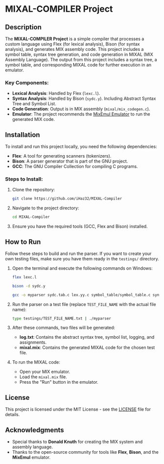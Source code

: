# MIXAL-COMPILER Project

## Description
The **MIXAL-COMPILER Project** is a simple compiler that processes a custom language using Flex (for lexical analysis), Bison (for syntax analysis), and generates MIX assembly code. This project includes a symbol table, syntax tree generation, and code generation in MIXAL (MIX Assembly Language). The output from this project includes a syntax tree, a symbol table, and corresponding MIXAL code for further execution in an emulator.

### Key Components:
- **Lexical Analysis**: Handled by Flex (`lexc.l`).
- **Syntax Analysis**: Handled by Bison (`sydc.y`). Including Abstract Syntax Tree and Symbol List.
- **Code Generation**: Output is in MIX assembly (`mixal/mix_codegen.c`).
- **Emulator**: The project recommends the [MixEmul Emulator](https://github.com/rbergen/MixEmul) to run the generated MIX code.

## Installation
To install and run this project locally, you need the following dependencies:
- **Flex**: A tool for generating scanners (tokenizers).
- **Bison**: A parser generator that is part of the GNU project.
- **GCC**: The GNU Compiler Collection for compiling C programs.

### Steps to Install:
1. Clone the repository:
    ```bash
    git clone https://github.com/iHaz32/MIXAL-Compiler
    ```
2. Navigate to the project directory:
    ```bash
    cd MIXAL-Compiler
    ```

3. Ensure you have the required tools (GCC, Flex and Bison) installed.

## How to Run

Follow these steps to build and run the parser. If you want to create your own testing files, make sure you have them ready in the `testings/` directory.

1. Open the terminal and execute the following commands on Windows:

    ```bash
    flex lexc.l
    ```

    ```bash
    bison -d sydc.y
    ```

    ```bash
    gcc -o myparser sydc.tab.c lex.yy.c symbol_table/symbol_table.c syntax_tree/syntax_tree.c mixal/mix_codegen.c zyywrap.c
    ```

2. Run the parser on a test file (replace `TEST_FILE_NAME` with the actual file name):

    ```bash
    type testings/TEST_FILE_NAME.txt | ./myparser
    ```

3. After these commands, two files will be generated:
    - **log.txt**: Contains the abstract syntax tree, symbol list, logging, and assignments.
    - **mixal.mix**: Contains the generated MIXAL code for the chosen test file.

4. To run the MIXAL code:
    - Open your MIX emulator.
    - Load the `mixal.mix` file.
    - Press the "Run" button in the emulator.

## License
This project is licensed under the MIT License - see the [LICENSE](LICENSE) file for details.

## Acknowledgments
- Special thanks to **Donald Knuth** for creating the MIX system and assembly language.
- Thanks to the open-source community for tools like **Flex**, **Bison**, and the **MixEmul** emulator.
